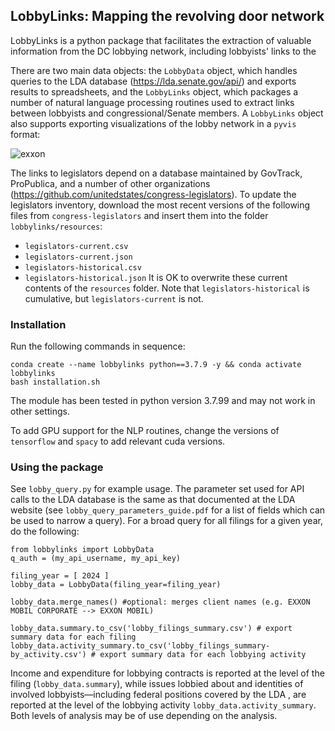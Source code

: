 ## LobbyLinks: Mapping the revolving door network

LobbyLinks is a python package that facilitates the extraction of valuable information from the DC lobbying network, including lobbyists' links to the 

There are two main data objects: the `LobbyData` object, which handles queries to the LDA database (https://lda.senate.gov/api/) and exports results to spreadsheets, and the `LobbyLinks` object, which packages a number of natural language processing routines used to extract links between lobbyists and congressional/Senate members. A `LobbyLinks` object also supports exporting visualizations of the lobby network in a `pyvis` format:

![exxon](https://github.com/user-attachments/assets/13d997a1-4c83-47e3-92b2-8119b6737ccf)


The links to legislators depend on a database maintained by GovTrack, ProPublica, and a number of other organizations (https://github.com/unitedstates/congress-legislators). To update the legislators inventory, download the most recent versions of the following files from `congress-legislators` and insert them into the folder `lobbylinks/resources`:
* `legislators-current.csv`
* `legislators-current.json`
* `legislators-historical.csv`
* `legislators-historical.json`
It is OK to overwrite these current contents of the `resources` folder. Note that `legislators-historical` is cumulative, but `legislators-current` is not.

### Installation
Run the following commands in sequence:
```
conda create --name lobbylinks python==3.7.9 -y && conda activate lobbylinks
bash installation.sh
```
The module has been tested in python version 3.7.99 and may not work in other settings.

To add GPU support for the NLP routines, change the versions of `tensorflow` and `spacy` to add relevant cuda versions.

### Using the package

See `lobby_query.py` for example usage. The parameter set used for API calls to the LDA database is the same as that documented at the LDA website (see `lobby_query_parameters_guide.pdf` for a list of fields which can be used to narrow a query). For a broad query for all filings for a given year, do the following:
```
from lobbylinks import LobbyData
q_auth = (my_api_username, my_api_key)

filing_year = [ 2024 ]
lobby_data = LobbyData(filing_year=filing_year)

lobby_data.merge_names() #optional: merges client names (e.g. EXXON MOBIL CORPORATE --> EXXON MOBIL)

lobby_data.summary.to_csv('lobby_filings_summary.csv') # export summary data for each filing
lobby_data.activity_summary.to_csv('lobby_filings_summary-by_activity.csv') # export summary data for each lobbying activity
```
Income and expenditure for lobbying contracts is reported at the level of the filing (`lobby_data.summary`), while issues lobbied about and identities of involved lobbyists—including federal positions covered by the LDA , are reported at the level of the lobbying activity `lobby_data.activity_summary`. Both levels of analysis may be of use depending on the analysis.


